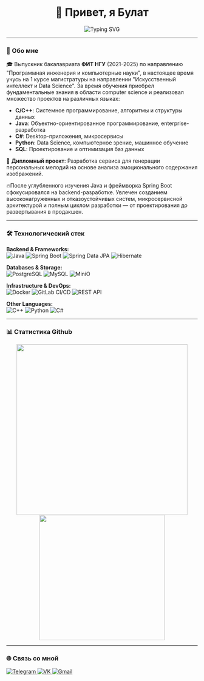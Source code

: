 <h1 align="center">👋 Привет, я Булат</h1>

<p align="center">
  <img src="https://readme-typing-svg.herokuapp.com?font=Fira+Code&size=22&duration=3000&pause=1000&color=27F7D6&center=true&vCenter=true&width=500&lines=Java+Backend+Developer;NSU+FIT+Graduate;Microservices+%26+Highload" alt="Typing SVG" />
</p>

---

### 🧠 Обо мне

🎓 Выпускник бакалавриата **ФИТ НГУ** (2021-2025) по направлению "Программная инженерия и компьютерные науки", в настоящее время учусь на 1 курсе магистратуры на направлении "Искусственный интеллект и Data Science". За время обучения приобрел фундаментальные знания в области computer science и реализовал множество проектов на различных языках:

- **C/C++**: Системное программирование, алгоритмы и структуры данных
- **Java**: Объектно-ориентированное программирование, enterprise-разработка
- **C#**: Desktop-приложения, микросервисы
- **Python**: Data Science, компьютерное зрение, машинное обучение
- **SQL**: Проектирование и оптимизация баз данных

🎵 **Дипломный проект**: Разработка сервиса для генерации персональных мелодий на основе анализа эмоционального содержания изображений.

🔥После углубленного изучения Java и фреймворка Spring Boot сфокусировался на backend-разработке. Увлечен созданием высоконагруженных и отказоустойчивых систем, микросервисной архитектурой и полным циклом разработки — от проектирования до развертывания в продакшен.

---

### 🛠️ Технологический стек

**Backend & Frameworks:**  
![Java](https://img.shields.io/badge/Java-ED8B00?style=for-the-badge&logo=openjdk&logoColor=white)
![Spring Boot](https://img.shields.io/badge/Spring_Boot-6DB33F?style=for-the-badge&logo=spring-boot&logoColor=white)
![Spring Data JPA](https://img.shields.io/badge/Spring_Data_JPA-6DB33F?style=for-the-badge&logo=spring&logoColor=white)
![Hibernate](https://img.shields.io/badge/Hibernate-59666C?style=for-the-badge&logo=Hibernate&logoColor=white)

**Databases & Storage:**  
![PostgreSQL](https://img.shields.io/badge/PostgreSQL-316192?style=for-the-badge&logo=postgresql&logoColor=white)
![MySQL](https://img.shields.io/badge/MySQL-4479A1?style=for-the-badge&logo=mysql&logoColor=white)
![MiniO](https://img.shields.io/badge/Minio-FF0000?style=for-the-badge&logo=minio&logoColor=white)

**Infrastructure & DevOps:**  
![Docker](https://img.shields.io/badge/Docker-2CA5E0?style=for-the-badge&logo=docker&logoColor=white)
![GitLab CI/CD](https://img.shields.io/badge/GitLab_CI/CD-FC6D26?style=for-the-badge&logo=gitlab&logoColor=white)
![REST API](https://img.shields.io/badge/REST_API-FF6C37?style=for-the-badge&logo=rest&logoColor=white)

**Other Languages:**  
![C++](https://img.shields.io/badge/C++-00599C?style=for-the-badge&logo=c%2B%2B&logoColor=white)
![Python](https://img.shields.io/badge/Python-3776AB?style=for-the-badge&logo=python&logoColor=white)
![C#](https://img.shields.io/badge/C%23-239120?style=for-the-badge&logo=c-sharp&logoColor=white)

---

### 📊 Статистика Github

<p align="center">
  <a href="https://github.com/anuraghazra/github-readme-stats">
    <img width="450" src="https://github-readme-stats.vercel.app/api?username=NBx03&show_icons=true&theme=tokyonight&hide_border=true&cache_seconds=1800" />
  </a>
  <a href="https://github.com/anuraghazra/github-readme-stats">
    <img width="330" src="https://github-readme-stats.vercel.app/api/top-langs/?username=NBx03&theme=tokyonight&layout=compact&hide_border=true&cache_seconds=1800" />
  </a>
</p>

---

### 🌐 Связь со мной

<p align="left">
  <a href="https://t.me/NBx03">
    <img src="https://img.shields.io/badge/Telegram-2CA5E0?style=for-the-badge&logo=telegram&logoColor=white" alt="Telegram"/>
  </a>
  <a href="https://vk.com/hubbabubba03">
    <img src="https://img.shields.io/badge/VK-0077FF?style=for-the-badge&logo=vk&logoColor=white" alt="VK"/>
  </a>
  <a href="mailto:hopm123dustier@gmail.com">
    <img src="https://img.shields.io/badge/Gmail-D14836?style=for-the-badge&logo=gmail&logoColor=white" alt="Gmail"/>
  </a>
</p>
